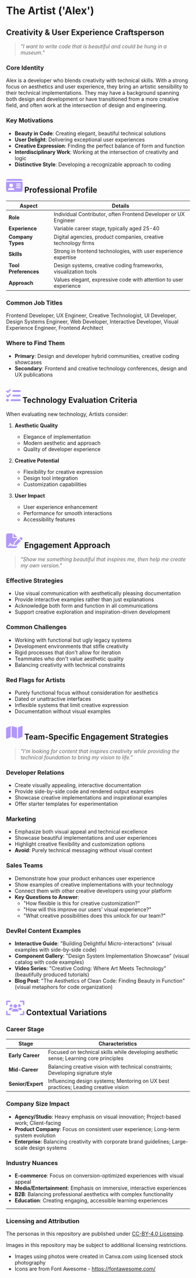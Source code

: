 # The Artist ('Alex')
## Creativity & User Experience Craftsperson

> *"I want to write code that is beautiful and could be hung in a museum."*

###  Core Identity
Alex is a developer who blends creativity with technical skills. With a strong focus on aesthetics and user experience, they bring an artistic sensibility to their technical implementations. They may have a background spanning both design and development or have transitioned from a more creative field, and often work at the intersection of design and engineering.

### Key Motivations

- **Beauty in Code**: Creating elegant, beautiful technical solutions
- **User Delight**: Delivering exceptional user experiences
- **Creative Expression**: Finding the perfect balance of form and function
- **Interdisciplinary Work**: Working at the intersection of creativity and logic
- **Distinctive Style**: Developing a recognizable approach to coding

## <img src="../images/id-card-solid.svg" height="40"/> Professional Profile

| Aspect | Details |
|--------|---------|
| **Role** | Individual Contributor, often Frontend Developer or UX Engineer |
| **Experience** | Variable career stage, typically aged 25-40 |
| **Company Types** | Digital agencies, product companies, creative technology firms |
| **Skills** | Strong in frontend technologies, with user experience expertise |
| **Tool Preferences** | Design systems, creative coding frameworks, visualization tools |
| **Approach** | Values elegant, expressive code with attention to user experience |

### Common Job Titles
Frontend Developer, UX Engineer, Creative Technologist, UI Developer, Design Systems Engineer, Web Developer, Interactive Developer, Visual Experience Engineer, Frontend Architect

### Where to Find Them

- **Primary**: Design and developer hybrid communities, creative coding showcases
- **Secondary**: Frontend and creative technology conferences, design and UX publications


## <img src="../images/list-check-solid.svg" height="40"/>   Technology Evaluation Criteria

When evaluating new technology, Artists consider:

1. **Aesthetic Quality**
   - Elegance of implementation
   - Modern aesthetic and approach
   - Quality of developer experience

2. **Creative Potential**
   - Flexibility for creative expression
   - Design tool integration
   - Customization capabilities

3. **User Impact**
   - User experience enhancement
   - Performance for smooth interactions
   - Accessibility features


## <img src="../images/file-signature-solid.svg" height="40"/>   Engagement Approach

> *"Show me something beautiful that inspires me, then help me create my own version."*

### Effective Strategies

- Use visual communication with aesthetically pleasing documentation
- Provide interactive examples rather than just explanations
- Acknowledge both form and function in all communications
- Support creative exploration and inspiration-driven development

### Common Challenges

- Working with functional but ugly legacy systems
- Development environments that stifle creativity
- Rigid processes that don't allow for iteration
- Teammates who don't value aesthetic quality
- Balancing creativity with technical constraints

### Red Flags for Artists

- Purely functional focus without consideration for aesthetics
- Dated or unattractive interfaces
- Inflexible systems that limit creative expression
- Documentation without visual examples


## <img src="../images/map-solid.svg" height="40"/>  Team-Specific Engagement Strategies
> *"I'm looking for content that inspires creativity while providing the technical foundation to bring my vision to life."*

### Developer Relations

- Create visually appealing, interactive documentation
- Provide side-by-side code and rendered output examples
- Showcase creative implementations and inspirational examples
- Offer starter templates for experimentation

### Marketing

- Emphasize both visual appeal and technical excellence
- Showcase beautiful implementations and user experiences
- Highlight creative flexibility and customization options
- **Avoid**: Purely technical messaging without visual context

### Sales Teams

- Demonstrate how your product enhances user experience
- Show examples of creative implementations with your technology
- Connect them with other creative developers using your platform
- **Key Questions to Answer**:
  - "How flexible is this for creative customization?"
  - "How will this improve our users' visual experience?"
  - "What creative possibilities does this unlock for our team?"

### DevRel Content Examples

- **Interactive Guide**: "Building Delightful Micro-interactions" (visual examples with side-by-side code)
- **Component Gallery**: "Design System Implementation Showcase" (visual catalog with code examples)
- **Video Series**: "Creative Coding: Where Art Meets Technology" (beautifully produced tutorials)
- **Blog Post**: "The Aesthetics of Clean Code: Finding Beauty in Function" (visual metaphors for code organization)


## <img src="../images/users-viewfinder-solid.svg" height="40"/> Contextual Variations

### Career Stage

| Stage | Characteristics |
|-------|----------------|
| **Early Career** | Focused on technical skills while developing aesthetic sense; Learning core principles |
| **Mid-Career** | Balancing creative vision with technical constraints; Developing signature style |
| **Senior/Expert** | Influencing design systems; Mentoring on UX best practices; Leading creative vision |

### Company Size Impact

- **Agency/Studio**: Heavy emphasis on visual innovation; Project-based work; Client-facing
- **Product Company**: Focus on consistent user experience; Long-term system evolution
- **Enterprise**: Balancing creativity with corporate brand guidelines; Large-scale design systems

### Industry Nuances

- **E-commerce**: Focus on conversion-optimized experiences with visual appeal
- **Media/Entertainment**: Emphasis on immersive, interactive experiences
- **B2B**: Balancing professional aesthetics with complex functionality
- **Education**: Creating engaging, accessible learning experiences

---
### Licensing and Attribution
The personas in this repository are published under [CC-BY-4.0 Licensing](https://creativecommons.org/licenses/by/4.0/deed.en).

Images in this repository may be subject to additional licensing restrictions. 
- Images using photos were created in Canva.com using licensed stock photography
- Icons are from Font Awesome - https://fontawesome.com/ 